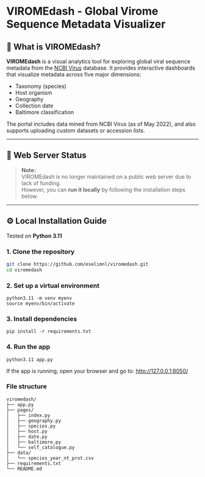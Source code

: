 # VIROMEdash - Global Virome Sequence Metadata Visualizer

## 📌 What is VIROMEdash?

**VIROMEdash** is a visual analytics tool for exploring global viral sequence metadata from the [NCBI Virus](https://www.ncbi.nlm.nih.gov/labs/virus/vssi/#/) database. It provides interactive dashboards that visualize metadata across five major dimensions:

- Taxonomy (species)
- Host organism
- Geography
- Collection date
- Baltimore classification

The portal includes data mined from NCBI Virus (as of May 2022), and also supports uploading custom datasets or accession lists.

---

## 🚫 Web Server Status

> **Note:**  
> VIROMEdash is no longer maintained on a public web server due to lack of funding.  
> However, you can **run it locally** by following the installation steps below.

---

## ⚙️ Local Installation Guide

Tested on **Python 3.11**

### 1. Clone the repository

```bash
git clone https://github.com/eselimnl/viromedash.git
cd viromedash

```

### 2. Set up a virtual environment
```
python3.11 -m venv myenv
source myenv/bin/activate
```

### 3. Install dependencies
```
pip install -r requirements.txt 
```

### 4. Run the app
```
python3.11 app.py
```
If the app is running, open your browser and go to: http://127.0.0.1:8050/

### File structure
```
viromedash/
├── app.py
├── pages/
│   ├── index.py
│   ├── geography.py
│   ├── species.py
│   ├── host.py
│   ├── date.py
│   ├── baltimore.py
│   └── self_catalogue.py
├── data/
│   └── species_year_nt_prot.csv
├── requirements.txt
└── README.md
```

